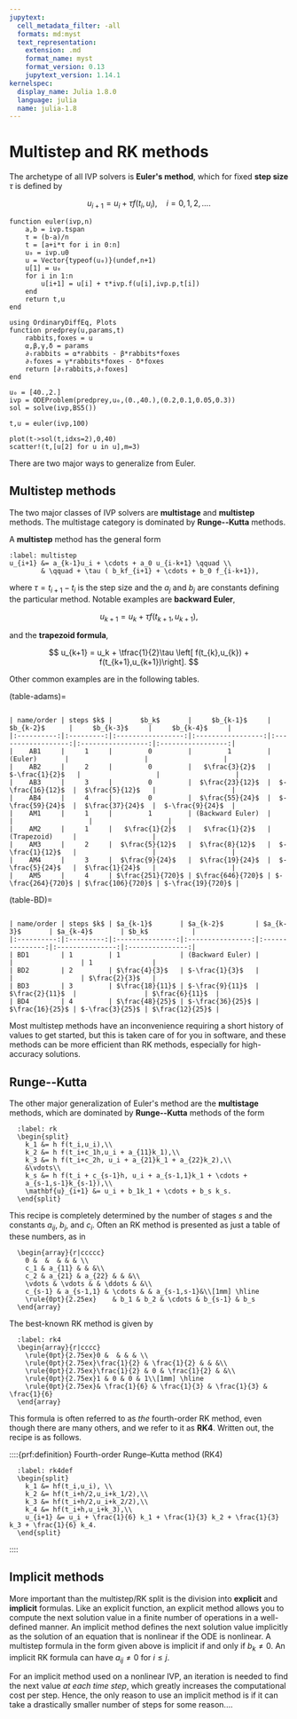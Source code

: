 ```yaml
---
jupytext:
  cell_metadata_filter: -all
  formats: md:myst
  text_representation:
    extension: .md
    format_name: myst
    format_version: 0.13
    jupytext_version: 1.14.1
kernelspec:
  display_name: Julia 1.8.0
  language: julia
  name: julia-1.8
---
```


# Multistep and RK methods

The archetype of all IVP solvers is **Euler's method**, which for fixed **step size** $\tau$ is defined by

$$
u_{i+1} = u_i + \tau f(t_i,u_i), \quad i=0,1,2,\ldots. 
$$

```{code-cell}
function euler(ivp,n)
    a,b = ivp.tspan
    τ = (b-a)/n
    t = [a+i*τ for i in 0:n]
    u₀ = ivp.u0
    u = Vector{typeof(u₀)}(undef,n+1)
    u[1] = u₀
    for i in 1:n
        u[i+1] = u[i] + τ*ivp.f(u[i],ivp.p,t[i])
    end
    return t,u
end
```

```{code-cell} julia
using OrdinaryDiffEq, Plots
function predprey(u,params,t)
    rabbits,foxes = u 
    ⍺,β,γ,δ = params
    ∂ₜrabbits = ⍺*rabbits - β*rabbits*foxes
    ∂ₜfoxes = γ*rabbits*foxes - δ*foxes
    return [∂ₜrabbits,∂ₜfoxes]
end

u₀ = [40.,2.]
ivp = ODEProblem(predprey,u₀,(0.,40.),(0.2,0.1,0.05,0.3))
sol = solve(ivp,BS5())

t,u = euler(ivp,100)
```

```{code-cell}
plot(t->sol(t,idxs=2),0,40)
scatter!(t,[u[2] for u in u],m=3)
```

There are two major ways to generalize from Euler.

## Multistep methods

The two major classes of IVP solvers are **multistage** and **multistep** methods. The multistage category is dominated by **Runge--Kutta** methods. 

A **multistep** method has the general form

```{math}
:label: multistep
u_{i+1} &= a_{k-1}u_i + \cdots + a_0 u_{i-k+1} \qquad \\ 
        & \qquad + \tau ( b_kf_{i+1} + \cdots + b_0 f_{i-k+1}),
```

where $\tau=t_{i+1}-t_i$ is the step size and the $a_j$ and $b_j$ are constants defining the particular method. Notable examples are **backward Euler**, 

$$
u_{k+1} = u_k + \tau f(t_{k+1},u_{k+1}), 
$$

and the **trapezoid formula**,

$$
u_{k+1} = u_k + \tfrac{1}{2}\tau \left[ f(t_{k},u_{k}) + f(t_{k+1},u_{k+1})\right].
$$

Other common examples are in the following tables.

(table-adams)=

```{table} Coefficients of Adams multistep formulas. All have $a_{k-1}=1$ and $a_{k-2} = \cdots = a_0 = 0$.

| name/order | steps $k$ |       $b_k$       |     $b_{k-1}$     |     $b_{k-2}$      |     $b_{k-3}$     |     $b_{k-4}$     |
|:----------:|:---------:|:-----------------:|:-----------------:|:------------------:|:-----------------:|:-----------------:|
|    AB1     |     1     |         0         |         1         |      (Euler)       |                   |                   |
|    AB2     |     2     |         0         |   $\frac{3}{2}$   |   $-\frac{1}{2}$   |                   |                   |
|    AB3     |     3     |         0         |  $\frac{23}{12}$  |  $-\frac{16}{12}$  |  $\frac{5}{12}$   |                   |
|    AB4     |     4     |         0         |  $\frac{55}{24}$  |  $-\frac{59}{24}$  |  $\frac{37}{24}$  |  $-\frac{9}{24}$  |
|    AM1     |     1     |         1         | (Backward Euler)  |                    |                   |                   |
|    AM2     |     1     |   $\frac{1}{2}$   |   $\frac{1}{2}$   |    (Trapezoid)     |                   |
|    AM3     |     2     |  $\frac{5}{12}$   |  $\frac{8}{12}$   |  $-\frac{1}{12}$   |                   |                   |
|    AM4     |     3     |  $\frac{9}{24}$   |  $\frac{19}{24}$  |  $-\frac{5}{24}$   |  $\frac{1}{24}$   |                   |
|    AM5     |     4     | $\frac{251}{720}$ | $\frac{646}{720}$ | $-\frac{264}{720}$ | $\frac{106}{720}$ | $-\frac{19}{720}$ |
```

(table-BD)=

```{table} Coefficients of backward differentiation formulas. All  have $b_k\neq 0$ and $b_{k-1} = \cdots = b_0 = 0$.

| name/order | steps $k$ | $a_{k-1}$       | $a_{k-2}$        | $a_{k-3}$       | $a_{k-4}$       | $b_k$           |
|:----------:|:---------:|:---------------:|:----------------:|:---------------:|:---------------:|:---------------:|
| BD1        | 1         | 1               | (Backward Euler) |                 |                 | 1               |
| BD2        | 2         | $\frac{4}{3}$   | $-\frac{1}{3}$   |                 |                 | $\frac{2}{3}$   |
| BD3        | 3         | $\frac{18}{11}$ | $-\frac{9}{11}$  | $\frac{2}{11}$  |                 | $\frac{6}{11}$  |
| BD4        | 4         | $\frac{48}{25}$ | $-\frac{36}{25}$ | $\frac{16}{25}$ | $-\frac{3}{25}$ | $\frac{12}{25}$ |
```

Most multistep methods have an inconvenience requiring a short history of values to get started, but this is taken care of for you in software, and these methods can be more efficient than RK methods, especially for high-accuracy solutions.


## Runge--Kutta

The other major generalization of Euler's method are the **multistage** methods, which are dominated by **Runge--Kutta** methods of the form


```{math}
  :label: rk
  \begin{split}
    k_1 &= h f(t_i,u_i),\\
    k_2 &= h f(t_i+c_1h,u_i + a_{11}k_1),\\
    k_3 &= h f(t_i+c_2h, u_i + a_{21}k_1 + a_{22}k_2),\\
    &\vdots\\
    k_s &= h f(t_i + c_{s-1}h, u_i + a_{s-1,1}k_1 + \cdots +
    a_{s-1,s-1}k_{s-1}),\\
    \mathbf{u}_{i+1} &= u_i + b_1k_1 + \cdots + b_s k_s.
  \end{split}
```

This recipe is completely determined by the number of stages $s$ and the constants $a_{ij}$, $b_j$, and $c_i$.  Often an RK method is presented as just a table of these numbers, as in

```{math}
  \begin{array}{r|ccccc}
    0 &  &  & & & \\
    c_1 & a_{11} & & &\\
    c_2 & a_{21} & a_{22} & & &\\
    \vdots & \vdots & & \ddots & &\\
    c_{s-1} & a_{s-1,1} & \cdots & & a_{s-1,s-1}&\\[1mm] \hline
    \rule{0pt}{2.25ex}    & b_1 & b_2 & \cdots & b_{s-1} & b_s
  \end{array}
```

The best-known RK method is given by

```{math}
  :label: rk4
  \begin{array}{r|cccc}
    \rule{0pt}{2.75ex}0 &  & & & \\
    \rule{0pt}{2.75ex}\frac{1}{2} & \frac{1}{2} & & &\\
    \rule{0pt}{2.75ex}\frac{1}{2} & 0 & \frac{1}{2} & &\\
    \rule{0pt}{2.75ex}1 & 0 & 0 & 1\\[1mm] \hline
    \rule{0pt}{2.75ex}& \frac{1}{6} & \frac{1}{3} & \frac{1}{3} & \frac{1}{6}
  \end{array}
```

This formula is often referred to as *the* fourth-order RK method, even though there are many others, and we refer to it as **RK4**.  Written out, the recipe is as follows.

::::{prf:definition} Fourth-order Runge–Kutta method (RK4)
```{math}
  :label: rk4def
  \begin{split}
    k_1 &= hf(t_i,u_i), \\
    k_2 &= hf(t_i+h/2,u_i+k_1/2),\\
    k_3 &= hf(t_i+h/2,u_i+k_2/2),\\
    k_4 &= hf(t_i+h,u_i+k_3),\\
    u_{i+1} &= u_i + \frac{1}{6} k_1 + \frac{1}{3} k_2 + \frac{1}{3} k_3 + \frac{1}{6} k_4.
  \end{split}
```
::::


## Implicit methods

More important than the multistep/RK split is the division into **explicit** and **implicit** formulas. Like an explicit function, an explicit method allows you to compute the next solution value in a finite number of operations in a well-defined manner. An implicit method defines the next solution value implicitly as the solution of an equation that is nonlinear if the ODE is nonlinear. A multistep formula in the form given above is implicit if and only if $b_k\neq 0$. An implicit RK formula can have $a_{ij}\neq 0$ for $i\le j$.

For an implicit method used on a nonlinear IVP, an iteration is needed to find the next value *at each time step*, which greatly increases the computational cost per step. Hence, the only reason to use an implicit method is if it can take a drastically smaller number of steps for some reason....


